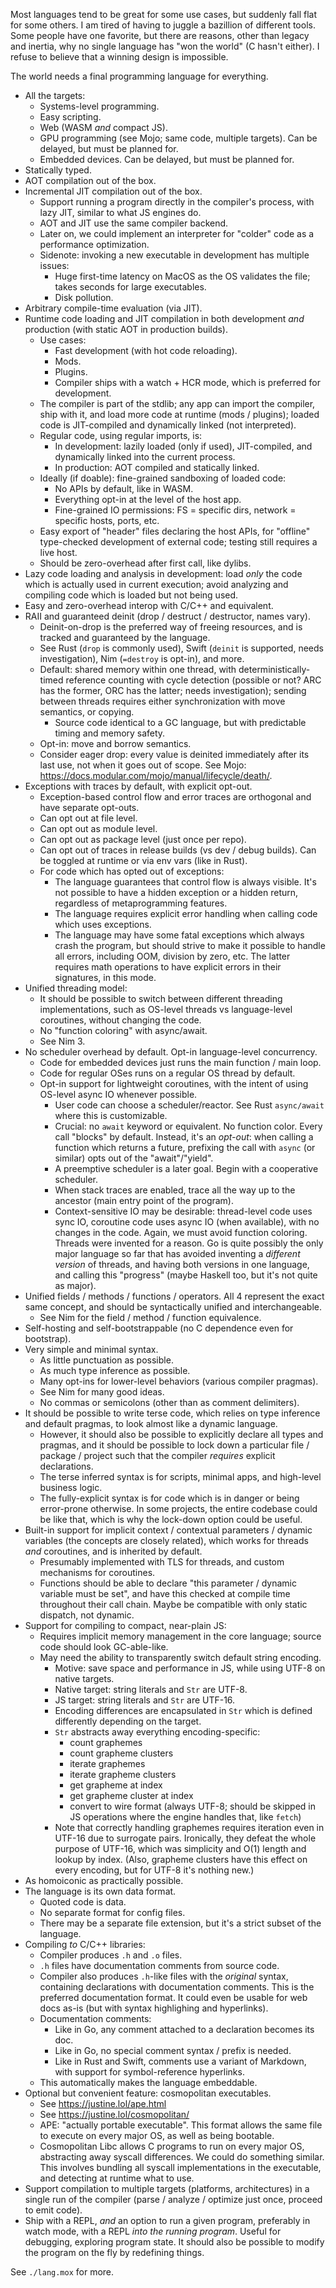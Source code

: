 Most languages tend to be great for some use cases, but suddenly fall flat for some others. I am tired of having to juggle a bazillion of different tools. Some people have one favorite, but there are reasons, other than legacy and inertia, why no single language has "won the world" (C hasn't either). I refuse to believe that a winning design is impossible.

The world needs a final programming language for everything.

* All the targets:
  * Systems-level programming.
  * Easy scripting.
  * Web (WASM _and_ compact JS).
  * GPU programming (see Mojo; same code, multiple targets). Can be delayed, but must be planned for.
  * Embedded devices. Can be delayed, but must be planned for.
* Statically typed.
* AOT compilation out of the box.
* Incremental JIT compilation out of the box.
  * Support running a program directly in the compiler's process, with lazy JIT, similar to what JS engines do.
  * AOT and JIT use the same compiler backend.
  * Later on, we could implement an interpreter for "colder" code as a performance optimization.
  * Sidenote: invoking a new executable in development has multiple issues:
    * Huge first-time latency on MacOS as the OS validates the file; takes seconds for large executables.
    * Disk pollution.
* Arbitrary compile-time evaluation (via JIT).
* Runtime code loading and JIT compilation in both development _and_ production (with static AOT in production builds).
  * Use cases:
    * Fast development (with hot code reloading).
    * Mods.
    * Plugins.
    * Compiler ships with a watch + HCR mode, which is preferred for development.
  * The compiler is part of the stdlib; any app can import the compiler, ship with it, and load more code at runtime (mods / plugins); loaded code is JIT-compiled and dynamically linked (not interpreted).
  * Regular code, using regular imports, is:
    * In development: lazily loaded (only if used), JIT-compiled, and dynamically linked into the current process.
    * In production: AOT compiled and statically linked.
  * Ideally (if doable): fine-grained sandboxing of loaded code:
    * No APIs by default, like in WASM.
    * Everything opt-in at the level of the host app.
    * Fine-grained IO permissions: FS = specific dirs, network = specific hosts, ports, etc.
  * Easy export of "header" files declaring the host APIs, for "offline" type-checked development of external code; testing still requires a live host.
  * Should be zero-overhead after first call, like dylibs.
* Lazy code loading and analysis in development: load _only_ the code which is actually used in current execution; avoid analyzing and compiling code which is loaded but not being used.
* Easy and zero-overhead interop with C/C++ and equivalent.
* RAII and guaranteed deinit (drop / destruct / destructor, names vary).
  * Deinit-on-drop is the preferred way of freeing resources, and is tracked and guaranteed by the language.
  * See Rust (`drop` is commonly used), Swift (`deinit` is supported, needs investigation), Nim (`=destroy` is opt-in), and more.
  * Default: shared memory within one thread, with deterministically-timed reference counting with cycle detection (possible or not? ARC has the former, ORC has the latter; needs investigation); sending between threads requires either synchronization with move semantics, or copying.
    * Source code identical to a GC language, but with predictable timing and memory safety.
  * Opt-in: move and borrow semantics.
  * Consider eager drop: every value is deinited immediately after its last use, not when it goes out of scope. See Mojo: https://docs.modular.com/mojo/manual/lifecycle/death/.
* Exceptions with traces by default, with explicit opt-out.
  * Exception-based control flow and error traces are orthogonal and have separate opt-outs.
  * Can opt out at file level.
  * Can opt out as module level.
  * Can opt out as package level (just once per repo).
  * Can opt out of traces in release builds (vs dev / debug builds). Can be toggled at runtime or via env vars (like in Rust).
  * For code which has opted out of exceptions:
    * The language guarantees that control flow is always visible. It's not possible to have a hidden exception or a hidden return, regardless of metaprogramming features.
    * The language requires explicit error handling when calling code which uses exceptions.
    * The language may have some fatal exceptions which always crash the program, but should strive to make it possible to handle all errors, including OOM, division by zero, etc. The latter requires math operations to have explicit errors in their signatures, in this mode.
* Unified threading model:
  * It should be possible to switch between different threading implementations, such as OS-level threads vs language-level coroutines, without changing the code.
  * No "function coloring" with async/await.
  * See Nim 3.
* No scheduler overhead by default. Opt-in language-level concurrency.
  * Code for embedded devices just runs the main function / main loop.
  * Code for regular OSes runs on a regular OS thread by default.
  * Opt-in support for lightweight coroutines, with the intent of using OS-level async IO whenever possible.
    * User code can choose a scheduler/reactor. See Rust `async/await` where this is customizable.
    * Crucial: no `await` keyword or equivalent. No function color. Every call "blocks" by default. Instead, it's an _opt-out_: when calling a function which returns a future, prefixing the call with `async` (or similar) opts out of the "await"/"yield".
    * A preemptive scheduler is a later goal. Begin with a cooperative scheduler.
    * When stack traces are enabled, trace all the way up to the ancestor (main entry point of the program).
    * Context-sensitive IO may be desirable: thread-level code uses sync IO, coroutine code uses async IO (when available), with no changes in the code. Again, we must avoid function coloring. Threads were invented for a reason. Go is quite possibly the only major language so far that has avoided inventing a _different version_ of threads, and having both versions in one language, and calling this "progress" (maybe Haskell too, but it's not quite as major).
* Unified fields / methods / functions / operators. All 4 represent the exact same concept, and should be syntactically unified and interchangeable.
  * See Nim for the field / method / function equivalence.
* Self-hosting and self-bootstrappable (no C dependence even for bootstrap).
* Very simple and minimal syntax.
  * As little punctuation as possible.
  * As much type inference as possible.
  * Many opt-ins for lower-level behaviors (various compiler pragmas).
  * See Nim for many good ideas.
  * No commas or semicolons (other than as comment delimiters).
* It should be possible to write terse code, which relies on type inference and default pragmas, to look almost like a dynamic language.
  * However, it should also be possible to explicitly declare all types and pragmas, and it should be possible to lock down a particular file / package / project such that the compiler _requires_ explicit declarations.
  * The terse inferred syntax is for scripts, minimal apps, and high-level business logic.
  * The fully-explicit syntax is for code which is in danger or being error-prone otherwise. In some projects, the entire codebase could be like that, which is why the lock-down option could be useful.
* Built-in support for implicit context / contextual parameters / dynamic variables (the concepts are closely related), which works for threads _and_ coroutines, and is inherited by default.
  * Presumably implemented with TLS for threads, and custom mechanisms for coroutines.
  * Functions should be able to declare "this parameter / dynamic variable must be set", and have this checked at compile time throughout their call chain. Maybe be compatible with only static dispatch, not dynamic.
* Support for compiling to compact, near-plain JS:
  * Requires implicit memory management in the core language; source code should look GC-able-like.
  * May need the ability to transparently switch default string encoding.
    * Motive: save space and performance in JS, while using UTF-8 on native targets.
    * Native target: string literals and `Str` are UTF-8.
    * JS target: string literals and `Str` are UTF-16.
    * Encoding differences are encapsulated in `Str` which is defined differently depending on the target.
    * `Str` abstracts away everything encoding-specific:
      * count graphemes
      * count grapheme clusters
      * iterate graphemes
      * iterate grapheme clusters
      * get grapheme at index
      * get grapheme cluster at index
      * convert to wire format (always UTF-8; should be skipped in JS operations where the engine handles that, like `fetch`)
    * Note that correctly handling graphemes requires iteration even in UTF-16 due to surrogate pairs. Ironically, they defeat the whole purpose of UTF-16, which was simplicity and O(1) length and lookup by index. (Also, grapheme clusters have this effect on every encoding, but for UTF-8 it's nothing new.)
* As homoiconic as practically possible.
* The language is its own data format.
  * Quoted code is data.
  * No separate format for config files.
  * There may be a separate file extension, but it's a strict subset of the language.
* Compiling _to_ C/C++ libraries:
  * Compiler produces `.h` and `.o` files.
  * `.h` files have documentation comments from source code.
  * Compiler also produces `.h`-like files with the _original_ syntax, containing declarations with documentation comments. This is the preferred documentation format. It could even be usable for web docs as-is (but with syntax highlighing and hyperlinks).
  * Documentation comments:
    * Like in Go, any comment attached to a declaration becomes its doc.
    * Like in Go, no special comment syntax / prefix is needed.
    * Like in Rust and Swift, comments use a variant of Markdown, with support for symbol-reference hyperlinks.
  * This automatically makes the language embeddable.
* Optional but convenient feature: cosmopolitan executables.
  * See https://justine.lol/ape.html
  * See https://justine.lol/cosmopolitan/
  * APE: "actually portable executable". This format allows the same file to execute on every major OS, as well as being bootable.
  * Cosmopolitan Libc allows C programs to run on every major OS, abstracting away syscall differences. We could do something similar. This involves bundling all syscall implementations in the executable, and detecting at runtime what to use.
* Support compilation to multiple targets (platforms, architectures) in a single run of the compiler (parse / analyze / optimize just once, proceed to emit code).
* Ship with a REPL, _and_ an option to run a given program, preferably in watch mode, with a REPL _into the running program_. Useful for debugging, exploring program state. It should also be possible to modify the program on the fly by redefining things.

See `./lang.mox` for more.
